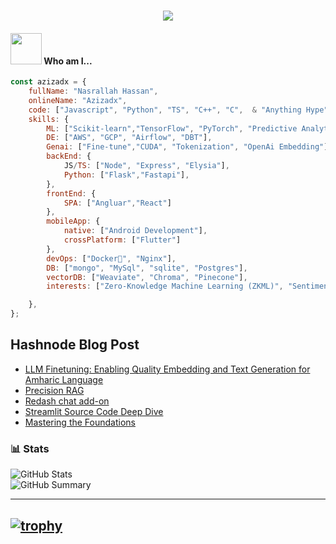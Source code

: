 <h3 align="center">
  <img src="https://readme-typing-svg.herokuapp.com/?font=Righteous&size=35&center=true&vCenter=true&width=1600&height=70&duration=4000&lines=Hey+There!+I'm+Nasrallah+" />
</h3>

#### <img src="https://media.giphy.com/media/VgCDAzcKvsR6OM0uWg/giphy.gif" width="50"> Who am I...  
```javascript
const azizadx = {
    fullName: "Nasrallah Hassan",
    onlineName: "Azizadx",
    code: ["Javascript", "Python", "TS", "C++", "C",  & "Anything Hype"],
    skills: {
        ML: ["Scikit-learn","TensorFlow", "PyTorch", "Predictive Analytics", "NLP"],
        DE: ["AWS", "GCP", "Airflow", "DBT"],
        Genai: ["Fine-tune","CUDA", "Tokenization", "OpenAi Embedding"],
        backEnd: {
            JS/TS: ["Node", "Express", "Elysia"],
            Python: ["Flask","Fastapi"],
        },
        frontEnd: {
            SPA: ["Angluar","React"]
        },
        mobileApp: {
            native: ["Android Development"],
            crossPlatform: ["Flutter"]
        },
        devOps: ["Docker🐳", "Nginx"],
        DB: ["mongo", "MySql", "sqlite", "Postgres"],
        vectorDB: ["Weaviate", "Chroma", "Pinecone"], 
        interests: ["Zero-Knowledge Machine Learning (ZKML)", "Sentiment Analysis", "Recurrent Neural Networks (RNN)", "Retrieval-Augmented Generation (RAG)", "Quantum-LoRa Architecture (QLoRA)"]

    },
};

```

## Hashnode Blog Post
<!-- HASHNODE:START -->
- [LLM Finetuning: Enabling Quality Embedding and Text Generation for Amharic Language](https://azizadx.hashnode.dev/llm-finetuning-enabling-quality-embedding-and-text-generation-for-amharic-language)
- [Precision RAG](https://azizadx.hashnode.dev/precision-rag)
- [Redash chat add-on](https://azizadx.hashnode.dev/redash-chat-add-on)
- [Streamlit Source Code Deep Dive](https://azizadx.hashnode.dev/streamlit-source-code-deep-dive)
- [Mastering the Foundations](https://azizadx.hashnode.dev/mastering-the-foundations)
<!-- HASHNODE:END -->


### 📊 Stats

![GitHub Stats](http://github-profile-summary-cards.vercel.app/api/cards/stats?username=azizadx&theme=tokyonight)  
![GitHub Summary](http://github-profile-summary-cards.vercel.app/api/cards/profile-details?username=azizadx&theme=tokyonight)


---
[![trophy](https://github-profile-trophy.vercel.app/?username=azizadx)](https://github.com/ryo-ma/github-profile-trophy)
---

